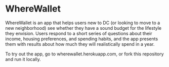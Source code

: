# WhereWallet

WhereWallet is an app that helps users new to DC (or looking to move to a new neighborhood) see whether they have a sound budget for the lifestyle they envision. Users respond to a short series of questions about their income, housing preferences, and spending habits, and the app presents them with results about how much they will realistically spend in a year. 

To try out the app, go to wherewallet.herokuapp.com, or fork this repository and run it locally. 
